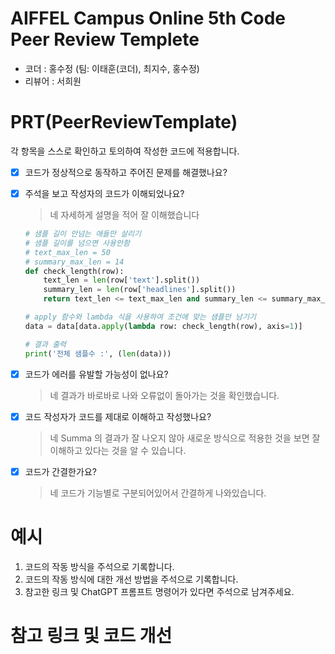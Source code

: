 # AIFFEL Campus Online 5th Code Peer Review Templete
- 코더 : 홍수정 (팀: 이태훈(코더), 최지수, 홍수정)
- 리뷰어 : 서희원


# PRT(PeerReviewTemplate) 
각 항목을 스스로 확인하고 토의하여 작성한 코드에 적용합니다.
- [X] 코드가 정상적으로 동작하고 주어진 문제를 해결했나요?
  
- [X] 주석을 보고 작성자의 코드가 이해되었나요?
  > 네 자세하게 설명을 적어 잘 이해했습니다
  ```python
  # 샘플 길이 안넘는 애들만 살리기
  # 샘플 길이를 넘으면 사용안함
  # text_max_len = 50
  # summary_max_len = 14
  def check_length(row):
      text_len = len(row['text'].split())
      summary_len = len(row['headlines'].split())
      return text_len <= text_max_len and summary_len <= summary_max_len
  
  # apply 함수와 lambda 식을 사용하여 조건에 맞는 샘플만 남기기
  data = data[data.apply(lambda row: check_length(row), axis=1)]
  
  # 결과 출력
  print('전체 샘플수 :', (len(data)))
  ```
- [X] 코드가 에러를 유발할 가능성이 없나요?
  >네 결과가 바로바로 나와 오류없이 돌아가는 것을 확인했습니다.
- [X] 코드 작성자가 코드를 제대로 이해하고 작성했나요?
  > 네 Summa 의 결과가 잘 나오지 않아 새로운 방식으로 적용한 것을 보면 잘 이해하고 있다는 것을 알 수 있습니다.
- [X] 코드가 간결한가요?
  > 네 코드가 기능별로 구분되어있어서 간결하게 나와있습니다.

# 예시
1. 코드의 작동 방식을 주석으로 기록합니다.
2. 코드의 작동 방식에 대한 개선 방법을 주석으로 기록합니다.
3. 참고한 링크 및 ChatGPT 프롬프트 명령어가 있다면 주석으로 남겨주세요.

# 참고 링크 및 코드 개선
